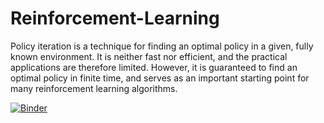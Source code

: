 # Reinforcement-Learning

Policy iteration is a technique for finding an optimal policy in a given, fully known environment. It is neither fast nor efficient, and the practical applications are therefore limited. However, it is guaranteed to find an optimal policy in finite time, and serves as an important starting point for many reinforcement learning algorithms.

[![Binder](https://mybinder.org/badge_logo.svg)](https://mybinder.org/v2/gh/Favodar/Reinforcement-Learning/master?filepath=Jacks-Car-Rental%2FPolicyIterationNotebook.ipynb)
